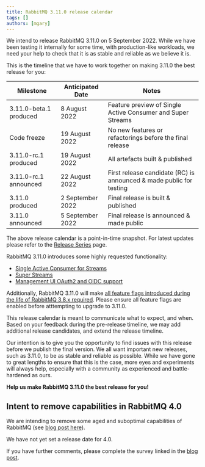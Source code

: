 ```yaml
---
title: RabbitMQ 3.11.0 release calendar
tags: []
authors: [mgary]
---
```


We intend to release RabbitMQ 3.11.0 on 5 September 2022. While we have been testing
it internally for some time, with production-like workloads, we need your help to
check that it is as stable and reliable as we believe it is.

<!-- truncate -->

This is the timeline that we have to work together on making 3.11.0 the best release for
you:

| Milestone              | Anticipated Date | Notes                                                                         |
| ---                    | ---                | ---                                                                         |
| 3.11.0-beta.1 produced | 8 August 2022      | Feature preview of Single Active Consumer and Super Streams                 |
| Code freeze            | 19 August 2022     | No new features or refactorings before the final release                    |
| 3.11.0-rc.1 produced   | 19 August 2022     | All artefacts built & published                                             |
| 3.11.0-rc.1 announced  | 22 August 2022     | First release candidate (RC) is announced & made public for testing         |
| 3.11.0 produced        | 2 September 2022   | Final release is built & published                                          |
| 3.11.0 announced       | 5 September 2022   | Final release is announced & made public                                    |

The above release calendar is a point-in-time snapshot. For latest updates
please refer to the [Release Series](/release-information/versions)
page.

RabbitMQ 3.11.0 introduces some highly requested functionality:
* [Single Active Consumer for Streams](https://blog.rabbitmq.com/blog/2022/07/05/rabbitmq-3-11-feature-preview-single-active-consumer-for-streams)
* [Super Streams](https://blog.rabbitmq.com/blog/2022/07/13/rabbitmq-3-11-feature-preview-super-streams)
* [Management UI OAuth2 and OIDC support](https://blog.rabbitmq.com/blog/2022/07/22/oidc-integration)

Additionally, RabbitMQ 3.11.0 will make [all feature flags introduced during the life of RabbitMQ 3.8.x required](https://blog.rabbitmq.com/blog/2022/07/22/mandatory-feature-flags-in-rabbitmq-3.11). Please ensure all feature flags are enabled before atttempting to upgrade to 3.11.0.

This release calendar is meant to communicate what to expect, and when.
Based on your feedback during the pre-release timeline, we may add additional
release candidates, and extend the release timeline.

Our intention is to give you the opportunity to find issues with this release
before we publish the final version. We all want important new releases, such
as 3.11.0, to be as stable and reliable as possible. While we have gone to great
lengths to ensure that this is the case, more eyes and experiments will always
help, especially with a community as experienced and battle-hardened as ours.

**Help us make RabbitMQ 3.11.0 the best release for you!**


## Intent to remove capabilities in RabbitMQ 4.0

We are intending to remove some aged and suboptimal capabilities of RabbitMQ (see [blog post here](/blog/2021/08/21/4.0-deprecation-announcements)).

We have not yet set a release date for 4.0.

If you have further comments, please complete the survey linked in the [blog post](/blog/2021/08/21/4.0-deprecation-announcements).
